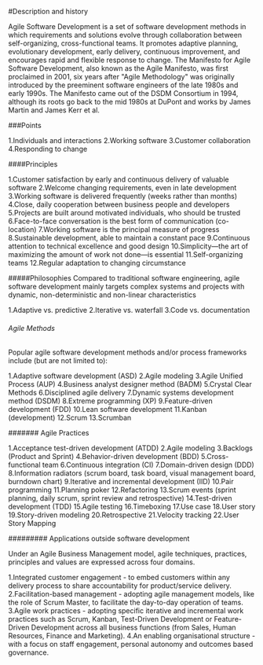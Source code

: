 #Description and history

Agile Software Development is a set of software development methods
in which requirements and solutions evolve through collaboration between self-organizing, cross-functional teams.
 It promotes adaptive planning, evolutionary development, early delivery, continuous improvement, and encourages rapid and flexible response to change.
 The Manifesto for Agile Software Development, also known as the Agile Manifesto, was first proclaimed in 2001,
 six years after "Agile Methodology" was originally introduced by the preeminent software engineers
 of the late 1980s and early 1990s. The Manifesto came out of the DSDM Consortium in 1994, 
 although its roots go back to the mid 1980s at DuPont and works by James Martin and James Kerr et al.
 
###Points
 
 1.Individuals and interactions
 2.Working software
 3.Customer collaboration
 4.Responding to change
 
####Principles

1.Customer satisfaction by early and continuous delivery of valuable software
2.Welcome changing requirements, even in late development
3.Working software is delivered frequently (weeks rather than months)
4.Close, daily cooperation between business people and developers
5.Projects are built around motivated individuals, who should be trusted
6.Face-to-face conversation is the best form of communication (co-location)
7.Working software is the principal measure of progress
8.Sustainable development, able to maintain a constant pace
9.Continuous attention to technical excellence and good design
10.Simplicity—the art of maximizing the amount of work not done—is essential
11.Self-organizing teams
12.Regular adaptation to changing circumstance
 
#####Philosophies
 Compared to traditional software engineering, agile software development mainly targets complex systems and projects with dynamic,
 non-deterministic and non-linear characteristics
 
1.Adaptive vs. predictive
2.Iterative vs. waterfall
3.Code vs. documentation

###### Agile Methods

Popular agile software development methods and/or process frameworks include (but are not limited to):

1.Adaptive software development (ASD)
2.Agile modeling
3.Agile Unified Process (AUP)
4.Business analyst designer method (BADM)
5.Crystal Clear Methods
6.Disciplined agile delivery
7.Dynamic systems development method (DSDM)
8.Extreme programming (XP)
9.Feature-driven development (FDD)
10.Lean software development
11.Kanban (development)
12.Scrum
13.Scrumban
 
####### Agile Practices
 
1.Acceptance test-driven development (ATDD)
2.Agile modeling
3.Backlogs (Product and Sprint)
4.Behavior-driven development (BDD)
5.Cross-functional team
6.Continuous integration (CI)
7.Domain-driven design (DDD)
8.Information radiators (scrum board, task board, visual management board, burndown chart)
9.Iterative and incremental development (IID)
10.Pair programming
11.Planning poker
12.Refactoring
13.Scrum events (sprint planning, daily scrum, sprint review and retrospective)
14.Test-driven development (TDD)
15.Agile testing
16.Timeboxing
17.Use case
18.User story
19.Story-driven modeling
20.Retrospective
21.Velocity tracking
22.User Story Mapping

######### Applications outside software development

Under an Agile Business Management model, agile techniques, practices, principles and values are expressed across four domains.

1.Integrated customer engagement - to embed customers within any delivery process to share accountability for product/service delivery.
2.Facilitation-based management - adopting agile management models, like the role of Scrum Master, to facilitate the day-to-day operation of teams.
3.Agile work practices - adopting specific iterative and incremental work practices such as Scrum, Kanban, Test-Driven Development or Feature-Driven Development across all business functions (from Sales, Human Resources, Finance and Marketing).
4.An enabling organisational structure - with a focus on staff engagement, personal autonomy and outcomes based governance.
